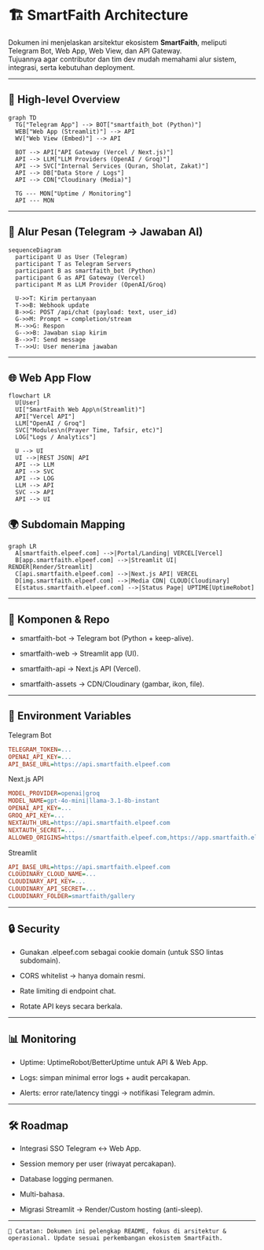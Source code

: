# 🏗️ SmartFaith Architecture

Dokumen ini menjelaskan arsitektur ekosistem **SmartFaith**, meliputi Telegram Bot, Web App, Web View, dan API Gateway.  
Tujuannya agar contributor dan tim dev mudah memahami alur sistem, integrasi, serta kebutuhan deployment.

---

## 🔎 High-level Overview

```mermaid
graph TD
  TG["Telegram App"] --> BOT["smartfaith_bot (Python)"]
  WEB["Web App (Streamlit)"] --> API
  WV["Web View (Embed)"] --> API

  BOT --> API["API Gateway (Vercel / Next.js)"]
  API --> LLM["LLM Providers (OpenAI / Groq)"]
  API --> SVC["Internal Services (Quran, Sholat, Zakat)"]
  API --> DB["Data Store / Logs"]
  API --> CDN["Cloudinary (Media)"]

  TG --- MON["Uptime / Monitoring"]
  API --- MON
```

---

## 💬 Alur Pesan (Telegram → Jawaban AI)

```mermaid
sequenceDiagram
  participant U as User (Telegram)
  participant T as Telegram Servers
  participant B as smartfaith_bot (Python)
  participant G as API Gateway (Vercel)
  participant M as LLM Provider (OpenAI/Groq)

  U->>T: Kirim pertanyaan
  T->>B: Webhook update
  B->>G: POST /api/chat (payload: text, user_id)
  G->>M: Prompt → completion/stream
  M-->>G: Respon
  G-->>B: Jawaban siap kirim
  B-->>T: Send message
  T-->>U: User menerima jawaban
```

---

## 🌐 Web App Flow

```mermaid
flowchart LR
  U[User]
  UI["SmartFaith Web App\n(Streamlit)"]
  API["Vercel API"]
  LLM["OpenAI / Groq"]
  SVC["Modules\n(Prayer Time, Tafsir, etc)"]
  LOG["Logs / Analytics"]

  U --> UI
  UI -->|REST JSON| API
  API --> LLM
  API --> SVC
  API --> LOG
  LLM --> API
  SVC --> API
  API --> UI
```

## 🌍 Subdomain Mapping

```mermaid
graph LR
  A[smartfaith.elpeef.com] -->|Portal/Landing| VERCEL[Vercel]
  B[app.smartfaith.elpeef.com] -->|Streamlit UI| RENDER[Render/Streamlit]
  C[api.smartfaith.elpeef.com] -->|Next.js API| VERCEL
  D[img.smartfaith.elpeef.com] -->|Media CDN| CLOUD[Cloudinary]
  E[status.smartfaith.elpeef.com] -->|Status Page| UPTIME[UptimeRobot]
```

---

## 📂 Komponen & Repo

- smartfaith-bot → Telegram bot (Python + keep-alive).

- smartfaith-web → Streamlit app (UI).

- smartfaith-api → Next.js API (Vercel).

- smartfaith-assets → CDN/Cloudinary (gambar, ikon, file).

---

## 🔑 Environment Variables

Telegram Bot
```ini
TELEGRAM_TOKEN=...
OPENAI_API_KEY=...
API_BASE_URL=https://api.smartfaith.elpeef.com
```

Next.js API
```ini
MODEL_PROVIDER=openai|groq
MODEL_NAME=gpt-4o-mini|llama-3.1-8b-instant
OPENAI_API_KEY=...
GROQ_API_KEY=...
NEXTAUTH_URL=https://api.smartfaith.elpeef.com
NEXTAUTH_SECRET=...
ALLOWED_ORIGINS=https://smartfaith.elpeef.com,https://app.smartfaith.elpeef.com
```

Streamlit
```ini
API_BASE_URL=https://api.smartfaith.elpeef.com
CLOUDINARY_CLOUD_NAME=...
CLOUDINARY_API_KEY=...
CLOUDINARY_API_SECRET=...
CLOUDINARY_FOLDER=smartfaith/gallery
```

---

## 🔒 Security

- Gunakan .elpeef.com sebagai cookie domain (untuk SSO lintas subdomain).

- CORS whitelist → hanya domain resmi.

- Rate limiting di endpoint chat.

- Rotate API keys secara berkala.

---

## 📊 Monitoring

- Uptime: UptimeRobot/BetterUptime untuk API & Web App.

- Logs: simpan minimal error logs + audit percakapan.

- Alerts: error rate/latency tinggi → notifikasi Telegram admin.

---

## 🛠️ Roadmap

- Integrasi SSO Telegram ↔ Web App.

- Session memory per user (riwayat percakapan).

- Database logging permanen.

- Multi-bahasa.

- Migrasi Streamlit → Render/Custom hosting (anti-sleep).

---

`📌 Catatan: Dokumen ini pelengkap README, fokus di arsitektur & operasional. Update sesuai perkembangan ekosistem SmartFaith.`
